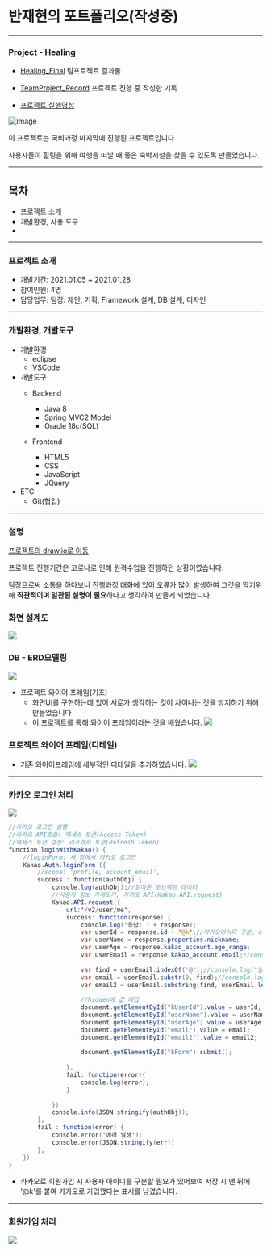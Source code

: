 # 반재현의 포트폴리오(작성중)

---

### Project - Healing
- [Healing_Final](https://github.com/JaeHyun-Ban/Healing_Final)
팀프로젝트 결과물
- [TeamProject_Record](https://github.com/JaeHyun-Ban/TeamProject_Record)
프로젝트 진행 중 작성한 기록

- [프로젝트 실행영상](https://www.youtube.com/watch?v=ekC01lIsz0M&ab_channel=Mulia)

![image](https://user-images.githubusercontent.com/60961649/117704978-7193ed80-b206-11eb-8bd4-5e762642574c.png)


이 프로젝트는 국비과정 마지막에 진행된 프로젝트입니다

사용자들이 힐링을 위해 여행을 떠날 때 좋은 숙박시설을 찾을 수 있도록 만들었습니다.

---

## 목차
- 프로젝트 소개
- 개발환경, 사용 도구
- 


---

### 프로젝트 소개

- 개발기간: 2021.01.05 ~ 2021.01.28
- 참여인원: 4명
- 담당업무: 팀장: 제안, 기획, Framework 설계, DB 설계, 디자인

---

### 개발환경, 개발도구
- 개발환경
  - eclipse
  - VSCode
- 개발도구
  - Backend
      - Java 8
      - Spring MVC2 Model
      - Oracle 18c(SQL)
   
   - Frontend
     - HTML5
     - CSS
     - JavaScript
     - JQuery
- ETC
  - Git(협업)
  
--- 

### 설명
[프로젝트의 draw.io로 이동](https://drive.google.com/file/d/11hfCJgL-oQzG4CAst2sfZahFVTJ6hVA-/view?usp=sharing)

프로젝트 진행기간은 코로나로 인해 원격수업을 진행하던 상황이였습니다.

팀장으로써 소통을 하다보니 진행과정 대화에 있어 오류가 많이 발생하여 그것을 막기위해 **직관적이며 일관된 설명이 필요**하다고 생각하여 만들게 되었습니다.

### 화면 설계도
![](https://images.velog.io/images/wogus0808/post/ac6d0b00-224d-4f62-92f9-4dcd0db96732/%ED%94%84%EB%A1%9C%EC%A0%9D%ED%8A%B8_%EC%99%80%EC%9D%B4%EC%96%B4%ED%94%84%EB%A0%88%EC%9E%84_%EB%B3%B5%EC%82%AC-%ED%99%94%EB%A9%B4%EC%84%A4%EA%B3%84.jpg)

### DB - ERD모델링
![](https://images.velog.io/images/wogus0808/post/b21d7ddf-636b-4db0-97a7-e3a2461ab499/%ED%94%84%EB%A1%9C%EC%A0%9D%ED%8A%B8_%EC%99%80%EC%9D%B4%EC%96%B4%ED%94%84%EB%A0%88%EC%9E%84_%EB%B3%B5%EC%82%AC-DB_ER%EB%8B%A4%EC%9D%B4%EC%96%B4%EA%B7%B8%EB%9E%A8%20(1).jpg)


- 프로젝트 와이어 프레임(기초)
  - 화면UI를 구현하는데 있어 서로가 생각하는 것이 차이나는 것을 방지하기 위해 만들었습니다
  - 이 프로젝트를 통해 와이어 프레임이라는 것을 배웠습니다.
![](https://images.velog.io/images/wogus0808/post/6739096c-f205-4748-be29-81cf017c4a08/%ED%94%84%EB%A1%9C%EC%A0%9D%ED%8A%B8_%EC%99%80%EC%9D%B4%EC%96%B4%ED%94%84%EB%A0%88%EC%9E%84_%EB%B3%B5%EC%82%AC-%EC%99%80%EC%9D%B4%EC%96%B4%ED%94%84%EB%A0%88%EC%9E%84.jpg)

### 프로젝트 와이어 프레임(디테일)
  - 기존 와이어프레임에 세부적인 디테일을 추가하였습니다.
![](https://images.velog.io/images/wogus0808/post/71563060-7b27-487e-a63b-aea8244322ec/%ED%94%84%EB%A1%9C%EC%A0%9D%ED%8A%B8_%EC%99%80%EC%9D%B4%EC%96%B4%ED%94%84%EB%A0%88%EC%9E%84_%EB%B3%B5%EC%82%AC-%EC%99%80%EC%9D%B4%EC%96%B4%ED%94%84%EB%A0%88%EC%9E%84_%EB%94%94%ED%85%8C%EC%9D%BC.jpg)

--- 

### 카카오 로그인 처리

![](https://images.velog.io/images/wogus0808/post/e8d26eab-ca1a-48a2-900e-acc5b1c1cddf/image.png)
```java
//카카오 로그인 실행
//카카오 API호출: 엑세스 토큰(Access Token)
//엑세스 토큰 갱신: 리프레시 토큰(Refresh Teken)
function loginWithKakao() {
	//loginForm: 새 창에서 카카오 로그인
	Kakao.Auth.loginForm ({
		//scope: 'profile, account_email',
		success : function(authObj) {
			console.log(authObj);//받아온 오브젝트 데이터
			//사용자 정보 가져오기, 카카오 API(Kakao.API.request)
			Kakao.API.request({
				url:'/v2/user/me',
				success: function(response) {
					console.log('응답: ' + response);
					var userId = response.id + '@k';//카카오아이디 구분, console.log('유저아이디: ' + userId);
					var userName = response.properties.nickname;
					var userAge = response.kakao_account.age_range;
					var userEmail = response.kakao_account.email;//console.log('이메일: ' + userEmail);
							
					var find = userEmail.indexOf('@');//console.log("앞에:" + userEmail.substr(0, find))
					var email = userEmail.substr(0, find);//console.log("뒤에: " + userEmail.substring(find, userEmail.length))
					var email2 = userEmail.substring(find, userEmail.length);
					
					//hidden에 값 대입
					document.getElementById("kUserId").value = userId;
					document.getElementById("userName").value = userName;
					document.getElementById("userAge").value = userAge.substring(0, 2);
					document.getElementById("email").value = email;
					document.getElementById("email2").value = email2;
					
					document.getElementById("kForm").submit();
					
				},
				fail: function(error){
					console.log(error);
				}
				
			})
			console.info(JSON.stringify(authObj));
		},
		fail : function(error) {
			console.error('에러 발생');
			console.error(JSON.stringify(err))
		},
	})
}
```
- 카카오로 회원가입 시 사용자 아이디를 구분할 필요가 있어보여 저장 시 맨 뒤에 '@k'를 붙여 카카오로 가입했다는 표시를 남겼습니다.

---

### 회원가입 처리

![](https://images.velog.io/images/wogus0808/post/5d8c7814-5002-4a9b-b2ab-ad1f0552ee78/image.png)






